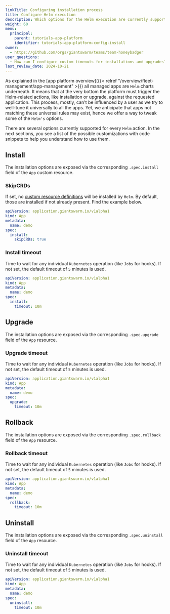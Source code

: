 ```yaml
---
linkTitle: Configuring installation process
title: Configure Helm execution
description: Which options for the Helm execution are currently supported by the App Platform.
weight: 60
menu:
  principal:
    parent: tutorials-app-platform
    identifier: tutorials-app-platform-config-install
owner:
  - https://github.com/orgs/giantswarm/teams/team-honeybadger
user_questions:
  - How can I configure custom timeouts for installations and upgrades?
last_review_date: 2024-10-21
---
```


As explained in the [app platform overview]({{< relref "/overview/fleet-management/app-management" >}}) all managed apps are `Helm` charts underneath. It means that at the very bottom the platform must trigger the Helm-related actions, like installation or upgrade, against the requested application. This process, mostly, can't be influenced by a user as we try to well-tune it universally to all the apps. Yet, we anticipate that apps not matching these universal rules may exist, hence we offer a way to tweak some of the `Helm's` options.

There are several options currently supported for every `Helm` action. In the next sections, you see a list of the possible customizations with code snippets to help you understand how to use them.

## Install

The installation options are exposed via the corresponding `.spec.install` field of the `App` custom resource.

### SkipCRDs

If set, no [custom resource definitions](https://kubernetes.io/docs/concepts/extend-kubernetes/api-extension/custom-resources/) will be installed by `Helm`. By default, those are installed if not already present. Find the example below.

```yaml
apiVersion: application.giantswarm.io/v1alpha1
kind: App
metadata:
  name: demo
spec:
  install:
    skipCRDs: true
```

### Install timeout

Time to wait for any individual `Kubernetes` operation (like `Jobs` for hooks). If not set, the default timeout of `5` minutes is used.

```yaml
apiVersion: application.giantswarm.io/v1alpha1
kind: App
metadata:
  name: demo
spec:
  install:
    timeout: 10m
```

## Upgrade

The installation options are exposed via the corresponding `.spec.upgrade` field of the `App` resource.

### Upgrade timeout

Time to wait for any individual `Kubernetes` operation (like `Jobs` for hooks). If not set, the default timeout of `5` minutes is used.

```yaml
apiVersion: application.giantswarm.io/v1alpha1
kind: App
metadata:
  name: demo
spec:
  upgrade:
    timeout: 10m
```

## Rollback

The installation options are exposed via the corresponding `.spec.rollback` field of the `App` resource.

### Rollback timeout

Time to wait for any individual `Kubernetes` operation (like `Jobs` for hooks). If not set, the default timeout of `5` minutes is used.

```yaml
apiVersion: application.giantswarm.io/v1alpha1
kind: App
metadata:
  name: demo
spec:
  rollback:
    timeout: 10m
```

## Uninstall

The installation options are exposed via the corresponding `.spec.uninstall` field of the `App` resource.

### Uninstall timeout

Time to wait for any individual `Kubernetes` operation (like `Jobs` for hooks). If not set, the default timeout of `5` minutes is used.

```yaml
apiVersion: application.giantswarm.io/v1alpha1
kind: App
metadata:
  name: demo
spec:
  uninstall:
    timeout: 10m
```
